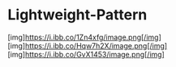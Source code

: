 # Lightweight-Pattern

[img]https://i.ibb.co/1Zn4xfg/image.png[/img]
[img]https://i.ibb.co/Hqw7h2X/image.png[/img]
[img]https://i.ibb.co/GvX1453/image.png[/img]
